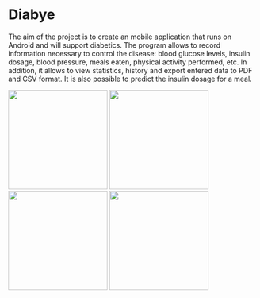# Diabye

The aim of the project is to create an mobile application that runs on Android and will support diabetics. The program allows to record information necessary to control the disease: blood glucose levels, insulin dosage, blood pressure, meals eaten, physical activity performed, etc. In addition, it allows to view statistics, history and export entered data to PDF and CSV format. It is also possible to predict the insulin dosage for a meal.

<p float="left">
  <img src="https://user-images.githubusercontent.com/93613725/217804862-d19ec999-ba30-4ee6-90b0-5fd64b0f46f6.png" width="200" />
  <img src="https://user-images.githubusercontent.com/93613725/217804928-138f35b0-4ff2-4cf8-9b86-ad2d0a7064e0.png" width="200" /> 
  <img src="https://user-images.githubusercontent.com/93613725/217804958-713235f8-1b85-4e8d-8ace-acb0ffd353ba.png" width="200" />
  <img src="https://user-images.githubusercontent.com/93613725/217804965-766a86eb-9afa-4c7e-a579-cd3d33970516.png" width="200" />
</p>

